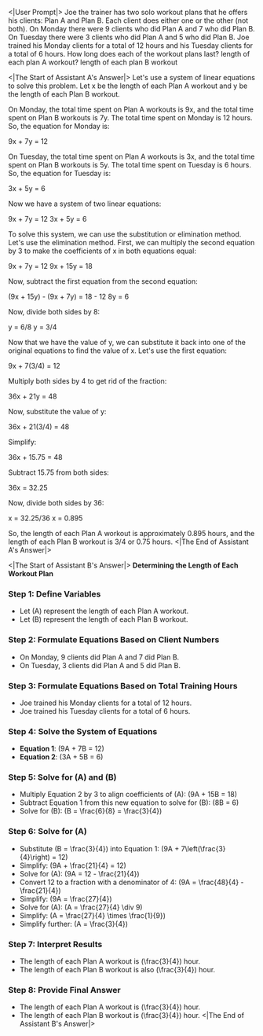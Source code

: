 <|User Prompt|>
Joe the trainer has two solo workout plans that he offers his clients: Plan A and Plan B. Each client does either one or the other (not both). On Monday there were 9 clients who did Plan A and 7 who did Plan B. On Tuesday there were 3 clients who did Plan A and 5 who did Plan B. Joe trained his Monday clients for a total of 12 hours and his Tuesday clients for a total of 6 hours. How long does each of the workout plans last?     length of each plan A workout?                 length of each plan B workout

<|The Start of Assistant A's Answer|>
Let's use a system of linear equations to solve this problem. Let x be the length of each Plan A workout and y be the length of each Plan B workout.

On Monday, the total time spent on Plan A workouts is 9x, and the total time spent on Plan B workouts is 7y. The total time spent on Monday is 12 hours. So, the equation for Monday is:

9x + 7y = 12

On Tuesday, the total time spent on Plan A workouts is 3x, and the total time spent on Plan B workouts is 5y. The total time spent on Tuesday is 6 hours. So, the equation for Tuesday is:

3x + 5y = 6

Now we have a system of two linear equations:

9x + 7y = 12
3x + 5y = 6

To solve this system, we can use the substitution or elimination method. Let's use the elimination method. First, we can multiply the second equation by 3 to make the coefficients of x in both equations equal:

9x + 7y = 12
9x + 15y = 18

Now, subtract the first equation from the second equation:

(9x + 15y) - (9x + 7y) = 18 - 12
8y = 6

Now, divide both sides by 8:

y = 6/8
y = 3/4

Now that we have the value of y, we can substitute it back into one of the original equations to find the value of x. Let's use the first equation:

9x + 7(3/4) = 12

Multiply both sides by 4 to get rid of the fraction:

36x + 21y = 48

Now, substitute the value of y:

36x + 21(3/4) = 48

Simplify:

36x + 15.75 = 48

Subtract 15.75 from both sides:

36x = 32.25

Now, divide both sides by 36:

x = 32.25/36
x = 0.895

So, the length of each Plan A workout is approximately 0.895 hours, and the length of each Plan B workout is 3/4 or 0.75 hours.
<|The End of Assistant A's Answer|>

<|The Start of Assistant B's Answer|>
**Determining the Length of Each Workout Plan**

### Step 1: Define Variables
- Let \(A\) represent the length of each Plan A workout.
- Let \(B\) represent the length of each Plan B workout.

### Step 2: Formulate Equations Based on Client Numbers
- On Monday, 9 clients did Plan A and 7 did Plan B.
- On Tuesday, 3 clients did Plan A and 5 did Plan B.

### Step 3: Formulate Equations Based on Total Training Hours
- Joe trained his Monday clients for a total of 12 hours.
- Joe trained his Tuesday clients for a total of 6 hours.

### Step 4: Solve the System of Equations
- **Equation 1**: \(9A + 7B = 12\)
- **Equation 2**: \(3A + 5B = 6\)

### Step 5: Solve for \(A\) and \(B\)
- Multiply Equation 2 by 3 to align coefficients of \(A\): \(9A + 15B = 18\)
- Subtract Equation 1 from this new equation to solve for \(B\): \(8B = 6\)
- Solve for \(B\): \(B = \frac{6}{8} = \frac{3}{4}\)

### Step 6: Solve for \(A\)
- Substitute \(B = \frac{3}{4}\) into Equation 1: \(9A + 7\left(\frac{3}{4}\right) = 12\)
- Simplify: \(9A + \frac{21}{4} = 12\)
- Solve for \(A\): \(9A = 12 - \frac{21}{4}\)
- Convert 12 to a fraction with a denominator of 4: \(9A = \frac{48}{4} - \frac{21}{4}\)
- Simplify: \(9A = \frac{27}{4}\)
- Solve for \(A\): \(A = \frac{27}{4} \div 9\)
- Simplify: \(A = \frac{27}{4} \times \frac{1}{9}\)
- Simplify further: \(A = \frac{3}{4}\)

### Step 7: Interpret Results
- The length of each Plan A workout is \(\frac{3}{4}\) hour.
- The length of each Plan B workout is also \(\frac{3}{4}\) hour.

### Step 8: Provide Final Answer
- The length of each Plan A workout is \(\frac{3}{4}\) hour.
- The length of each Plan B workout is \(\frac{3}{4}\) hour.
<|The End of Assistant B's Answer|>